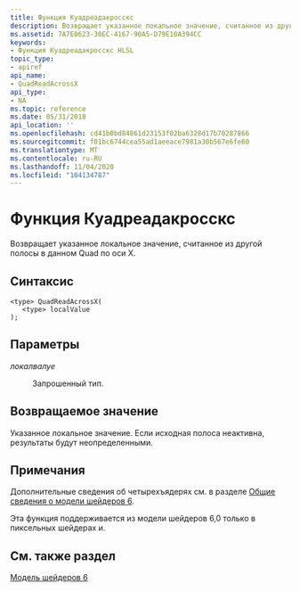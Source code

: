 ```yaml
---
title: Функция Куадреадакросскс
description: Возвращает указанное локальное значение, считанное из другой полосы в данном Quad по оси X.
ms.assetid: 7A7E0623-30EC-4167-90A5-D79E10A394CC
keywords:
- Функция Куадреадакросскс HLSL
topic_type:
- apiref
api_name:
- QuadReadAcrossX
api_type:
- NA
ms.topic: reference
ms.date: 05/31/2018
api_location: ''
ms.openlocfilehash: cd41b0bd84861d23153f02ba6328d17b70287866
ms.sourcegitcommit: f01bc6744cea55ad1aeeace7981a30b567e6fe60
ms.translationtype: MT
ms.contentlocale: ru-RU
ms.lasthandoff: 11/04/2020
ms.locfileid: "104134787"
---
```

# <a name="quadreadacrossx-function"></a>Функция Куадреадакросскс

Возвращает указанное локальное значение, считанное из другой полосы в данном Quad по оси X.

## <a name="syntax"></a>Синтаксис

``` syntax
<type> QuadReadAcrossX(
   <type> localValue
);
```

## <a name="parameters"></a>Параметры

<dl> <dt>

*локалвалуе* 
</dt> <dd>

Запрошенный тип.

</dd> </dl>

## <a name="return-value"></a>Возвращаемое значение

Указанное локальное значение. Если исходная полоса неактивна, результаты будут неопределенными.

## <a name="remarks"></a>Примечания

Дополнительные сведения об четырехъядерях см. в разделе [Общие сведения о модели шейдеров 6](hlsl-shader-model-6-0-features-for-direct3d-12.md).

Эта функция поддерживается из модели шейдеров 6,0 только в пиксельных шейдерах и.



 

## <a name="see-also"></a>См. также раздел

<dl> <dt>

[Модель шейдеров 6](shader-model-6-0.md)
</dt> </dl>

 

 




